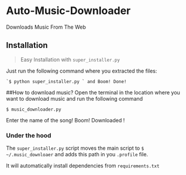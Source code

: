 Auto-Music-Downloader
=====================

Downloads Music From The Web

## Installation
> Easy Installation with `super_installer.py` 


Just run the following command where you extracted the files:


    `$ python super_installer.py ` and Boom! Done!


##How to download music?
Open the terminal in the location where you want to download music and run the following command

`$ music_downloader.py `

Enter the name of the song! Boom! Downloaded !


### Under the hood
The `super_installer.py` script moves the main script to `$ ~/.music_downloaer` and adds this path in you `.profile` file.

It will automatically install dependencies from `requirements.txt`
